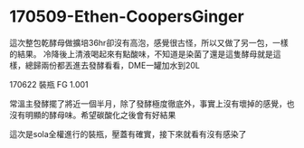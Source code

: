 # 170509-Ethen-CoopersGinger



這次整包乾酵母做擴培36hr卻沒有高泡，感覺很古怪，所以又做了另一包，一樣的結果。
冷降後上清液喝起來有點酸味，不知道是染菌了還是這隻酵母就是這樣，總歸兩份都丟進去發酵看看，DME一罐加水到20L

170622 裝瓶 FG 1.001

常溫主發酵擺了將近一個半月，除了發酵極度徹底外，事實上沒有壞掉的感覺，也沒有明顯的酵母味。希望碳酸化之後會有好結果

這次是sola全權進行的裝瓶，壓蓋有確實，接下來就看有沒有感染了